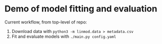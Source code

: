 # Demo of model fitting and evaluation

Current workflow, from top-level of repo:

1. Download data with `python3 -m linmod.data > metadata.csv`
2. Fit and evaluate models with `./main.py config.yaml`
